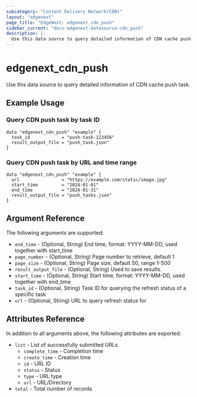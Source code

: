 ```yaml
---
subcategory: "Content Delivery Network(CDN)"
layout: "edgenext"
page_title: "EdgeNext: edgenext_cdn_push"
sidebar_current: "docs-edgenext-datasource-cdn_push"
description: |-
  Use this data source to query detailed information of CDN cache push task.
---
```


# edgenext_cdn_push

Use this data source to query detailed information of CDN cache push task.

## Example Usage

### Query CDN push task by task ID

```hcl
data "edgenext_cdn_push" "example" {
  task_id            = "push-task-123456"
  result_output_file = "push_task.json"
}
```

### Query CDN push task by URL and time range

```hcl
data "edgenext_cdn_push" "example" {
  url                = "https://example.com/static/image.jpg"
  start_time         = "2024-01-01"
  end_time           = "2024-01-31"
  result_output_file = "push_tasks.json"
}
```

## Argument Reference

The following arguments are supported:

* `end_time` - (Optional, String) End time, format: YYYY-MM-DD, used together with start_time
* `page_number` - (Optional, String) Page number to retrieve, default 1
* `page_size` - (Optional, String) Page size, default 50, range 1-500
* `result_output_file` - (Optional, String) Used to save results.
* `start_time` - (Optional, String) Start time, format: YYYY-MM-DD, used together with end_time
* `task_id` - (Optional, String) Task ID for querying the refresh status of a specific task
* `url` - (Optional, String) URL to query refresh status for

## Attributes Reference

In addition to all arguments above, the following attributes are exported:

* `list` - List of successfully submitted URLs
  * `complete_time` - Completion time
  * `create_time` - Creation time
  * `id` - URL ID
  * `status` - Status
  * `type` - URL type
  * `url` - URL/Directory
* `total` - Total number of records


